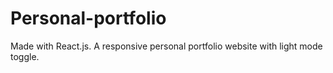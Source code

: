 # Personal-portfolio
Made with React.js. A responsive personal portfolio website with light mode toggle.
